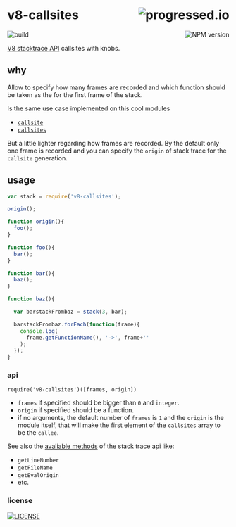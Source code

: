 # v8-callsites [<img alt="progressed.io" src="http://progressed.io/bar/80" align="right"/>](https://github.com/fehmicansaglam/progressed.io)

[<img alt="build" src="http://img.shields.io/travis/stringparser/v8-callsites/master.svg?style=flat-square" align="left"/>](https://travis-ci.org/stringparser/v8-callsites/builds)
[<img alt="NPM version" src="http://img.shields.io/npm/v/v8-callsites.svg?style=flat-square" align="right"/>](http://www.npmjs.org/package/v8-callsites)
<br>

[V8 stacktrace API](https://code.google.com/p/v8/wiki/JavaScriptStackTraceApi) callsites with knobs.

## why

Allow to specify how many frames are recorded and which function should be taken as the for the first frame of the stack.

Is the same use case implemented on this cool modules

 - [`callsite`](https://github.com/visionmedia/callsite)
 - [`callsites`](https://github.com/sindresorhus/callsites)

But a little lighter regarding how frames are recorded. By the default only one frame is recorded and you can specify the `origin` of stack trace for the `callsite` generation.

## usage

```js
var stack = require('v8-callsites');

origin();

function origin(){
  foo();
}

function foo(){
  bar();
}

function bar(){
  baz();
}

function baz(){

  var barstackFrombaz = stack(3, bar);

  barstackFrombaz.forEach(function(frame){
    console.log(
      frame.getFunctionName(), '->', frame+''
    );
  });
}

```

### api

`require('v8-callsites')([frames, origin])`

 - `frames` if specified should be bigger than `0` and `integer`.
 - `origin` if specified should be a function.
 - if no arguments, the default number of `frames` is `1` and the `origin` is the module itself, that will make the first element of the `callsites` array to be the `callee`.

See also the [avaliable methods](https://code.google.com/p/v8/wiki/JavaScriptStackTraceApi) of the stack trace api like:
 - `getLineNumber`
 - `getFileName`
 - `getEvalOrigin`
 - etc.

### license

[<img alt="LICENSE" src="http://img.shields.io/npm/l/v8-callsites.svg?style=flat-square"/>](http://opensource.org/licenses/MIT)
